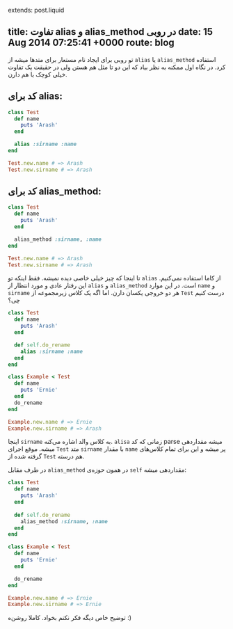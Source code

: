 extends: post.liquid

title: تفاوت alias و alias_method در روبی
date: 15 Aug 2014 07:25:41 +0000
route: blog
---

تو روبی برای ایجاد نام مستعار برای متدها میشه از `alias` یا `alias_method` استفاده کرد. در نگاه اول ممکنه به نظر بیاد که این دو تا مثل هم هستن ولی در حقیقت یک تفاوت خیلی کوچک با هم دارن.

## کد برای alias:

```ruby
class Test
  def name
    puts 'Arash'
  end

  alias :sirname :name
end

Test.new.name # => Arash
Test.new.sirname # => Arash
```

## کد برای alias_method:

```ruby
class Test
  def name
    puts 'Arash'
  end

  alias_method :sirname, :name
end

Test.new.name # => Arash
Test.new.sirname # => Arash
```

تا اینجا که چیز خیلی خاصی دیده نمیشه. فقط اینکه تو `alias` از کاما استفاده نمی‌کنیم. این رفتار عادی و مورد انتظار از `alias` و `alias_method` است. در این موارد `name` و `sirname` هر دو خروجی یکسان دارن. اما اگه یک کلاس زیرمجموعه از `Test` درست کنیم چی؟

```ruby
class Test
  def name
    puts 'Arash'
  end

  def self.do_rename
    alias :sirname :name
  end
end

class Example < Test
  def name
    puts 'Ernie'
  end
  do_rename
end

Example.new.name # => Ernie
Example.new.sirname # => Arash
```
اینجا `sirname` به کلاس والد اشاره می‌کنه. `alisa` زمانی که کد parse میشه مقداردهی میشه. موقع اجرای `Test` متد `sirname` با مقدار `name` پر میشه و این برای تمام کلاس‌های گرفته شده از `Test` هم درسته.

در طرف مقابل `alias_method` در همون حوزه‌ی `self` مقداردهی میشه:

```ruby
class Test
  def name
    puts 'Arash'
  end
  
  def self.do_rename
    alias_method :sirname, :name
  end
end

class Example < Test
  def name
    puts 'Ernie'
  end

  do_rename
end

Example.new.name # => Ernie
Example.new.sirname # => Ernie
```

توضیح خاص دیگه فکر نکنم بخواد. کاملا روشن‌ه :)
